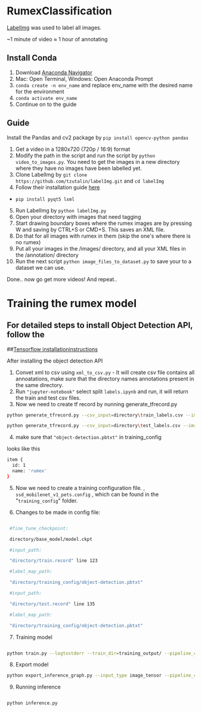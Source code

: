 # RumexClassification

[LabelImg](https://github.com/tzutalin/labelImg) was used to label all images.

~1 minute of video ≈ 1 hour of annotating

## Install Conda

1. Download [Anaconda Navigator](https://www.anaconda.com/distribution/)
2. Mac: Open Terminal, Windows: Open Anaconda Prompt
3. `conda create -n env_name` and replace env_name with the desired name for the environment
4. `conda activate env_name`
5. Continue on to the guide

## Guide

Install the Pandas and cv2 package by `pip install opencv-python pandas`

1. Get a video in a 1280x720 (720p / 16:9) format
2. Modify the path in the script and run the script by `python video_to_images.py`. You need to get the images in a new directory where they have no images have been labelled yet.
3. Clone LabelImg by `git clone https://github.com/tzutalin/labelImg.git` and `cd labelImg`
4. Follow their installation guide [here](https://github.com/tzutalin/labelImg#installation)
- `pip install pyqt5 lxml`
5. Run LabelImg by `python labelImg.py`
6. Open your directory with images that need tagging
7. Start drawing boundary boxes where the rumex images are by pressing W and saving by CTRL+S or CMD+S. This saves an XML file.
8. Do that for all images with rumex in them (skip the one's where there is no rumex)
9. Put all your images in the /images/ directory, and all your XML files in the /annotation/ directory
10. Run the next script `python image_files_to_dataset.py` to save your to a dataset we can use.

Done.. now go get more videos! And repeat..

# Training the rumex model

## For detailed steps to install Object Detection API, follow the 

##[Tensorflow installationinstructions](https://github.com/chandyalex/RumexClassification/blob/master/installation.md)

After installing the object detection API 

1. Convet xml to csv using `xml_to_csv.py` - It will create csv file contains all annoatations, make sure that the directory names annotations present in the same directory.
2. Run `"jupyter-notebook"` select split `labels.ipynb` and run, it will return the train and test csv files.
3. Now we need to create tf record by nunning generate_tfrecord.py 

```bash
python generate_tfrecord.py --csv_input=directory\train_labels.csv --image_dir=image_directory --output_path=train.record

python generate_tfrecord.py --csv_input=directory\test_labels.csv --image_dir=image_directory --output_path=test.record

```


4. make sure that `"object-detection.pbtxt"` in training_config

 looks like this

```bash
item {
  id: 1
  name: 'rumex'
}
```

5. Now we need to create a training configuration file. , `ssd_mobilenet_v1_pets.config` , which can be found in the "`training_config`" folder.

6. Changes to be made in config file:
```bash

 #fine_tune_checkpoint: 

 directory/base_model/model.ckpt

 #input_path: 

 "directory/train.record" line 123

 #label_map_path: 

 "directory/training_config/object-detection.pbtxt"

 #input_path: 

 "directory/test.record" line 135

 #label_map_path: 

 "directory/training_config/object-detection.pbtxt"

 ```


7. Training model

```bash

python train.py --logtostderr --train_dir=training_output/ --pipeline_config_path=training_config/ssd_mobilenet_v1_pets.config

```

8. Export model

```bash
python export_inference_graph.py --input_type image_tensor --pipeline_config_path training_config/ssd_mobilenet_v1_pets.config --trained_checkpoint_prefix training_output/model.ckpt-XXXX --output_directory final_model
```

9. Running inference 

```bash

python inference.py

```

